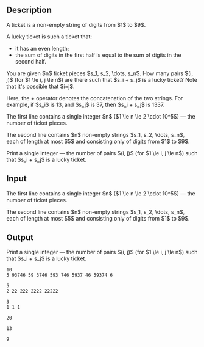 ## Description

<div><p>A ticket is a non-empty string of digits from $1$ to $9$.</p><p>A <span class="tex-font-style-it">lucky</span> ticket is such a ticket that: </p><ul> <li> it has an even length; </li><li> the sum of digits in the first half is equal to the sum of digits in the second half. </li></ul><p>You are given $n$ ticket pieces $s_1, s_2, \dots, s_n$. How many pairs $(i, j)$ (for $1 \le i, j \le n$) are there such that $s_i + s_j$ is a <span class="tex-font-style-it">lucky</span> ticket? Note that it's possible that $i=j$.</p><p>Here, the <span class="tex-font-style-tt">+</span> operator denotes the concatenation of the two strings. For example, if $s_i$ is <span class="tex-font-style-tt">13</span>, and $s_j$ is <span class="tex-font-style-tt">37</span>, then $s_i + s_j$ is <span class="tex-font-style-tt">1337</span>.</p></div><div class="input-specification"><p>The first line contains a single integer $n$ ($1 \le n \le 2 \cdot 10^5$)&nbsp;— the number of ticket pieces.</p><p>The second line contains $n$ non-empty strings $s_1, s_2, \dots, s_n$, each of length at most $5$ and consisting only of digits from $1$ to $9$.</p></div><div class="output-specification"><p>Print a single integer&nbsp;— the number of pairs $(i, j)$ (for $1 \le i, j \le n$) such that $s_i + s_j$ is a <span class="tex-font-style-it">lucky</span> ticket.</p></div>

## Input

<p>The first line contains a single integer $n$ ($1 \le n \le 2 \cdot 10^5$)&nbsp;— the number of ticket pieces.</p><p>The second line contains $n$ non-empty strings $s_1, s_2, \dots, s_n$, each of length at most $5$ and consisting only of digits from $1$ to $9$.</p>

## Output

<p>Print a single integer&nbsp;— the number of pairs $(i, j)$ (for $1 \le i, j \le n$) such that $s_i + s_j$ is a <span class="tex-font-style-it">lucky</span> ticket.</p>





```input1|
10
5 93746 59 3746 593 746 5937 46 59374 6
```




```input2|
5
2 22 222 2222 22222
```




```input3|
3
1 1 1
```




```output1
20
```




```output2
13
```




```output3
9
```


